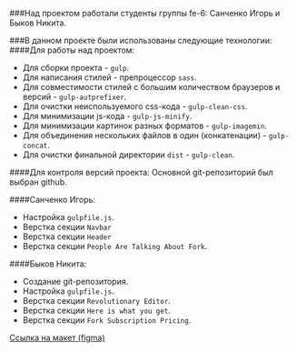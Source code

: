 ###Над проектом работали студенты группы fe-6:
Санченко Игорь и Быков Никита.

###В данном проекте были использованы следующие технологии:
####Для работы над проектом:
- Для сборки проекта - `gulp`.
- Для написания стилей - препроцессор `sass`.
- Для совместимости стилей с большим количеством браузеров и версий - `gulp-autprefixer`.
- Для очистки неиспользуемого css-кода - `gulp-clean-css`.
- Для минимизации js-кода - `gulp-js-minify`.
- Для минимизации картинок разных форматов - `gulp-imagemin`.
- Для объединения нескольких файлов в один (конкатенации) - `gulp-concat`.
- Для очистки финальной директории `dist` - `gulp-clean`.

####Для контроля версий проекта:
Основной git-репозиторий был выбран github.

####Санченко Игорь:
- Настройка `gulpfile.js`.
- Верстка секции `Navbar`
- Верстка секции `Header`
- Верстка секции `People Are Talking About Fork`.

####Быков Никита:
- Создание git-репозитория.
- Настройка `gulpfile.js`.
- Верстка секции `Revolutionary Editor`.
- Верстка секции `Here is what you get`.
- Верстка секции `Fork Subscription Pricing`.

[Ссылка на макет (figma)](https://www.figma.com/file/9lLwBJciU4yjDZBSnqqXSS/Forkio?node-id=4%3A2)
